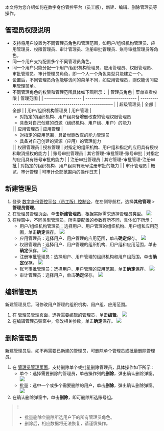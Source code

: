 
本文将为您介绍如何在数字身份管控平台（员工版），新建、编辑、删除管理员等操作。
 
##  管理员权限说明
- 支持将用户设置为不同管理员角色和管理范围，如用户/组织机构管理员、应用管理员、权限管理员、审计管理员、注册审批管理员、账号审批管理员等角色。
- 同一个用户支持配置多个不同管理员角色。
- 同一个用户只能分配一个用户/组织机构管理员、应用管理员、权限管理员、审批管理员、审计管理员角色，即一个人一个角色类型只能建立一个。
- 设置后，不同管理员角色能够访问的菜单不同，如应用管理员，则仅能访问应用管理菜单。
- 不同管理角色的权限和管理范围具体如下图所示：
| 管理员角色          | 菜单查看权限               | 管理范围                                                     |
| ------------------- | -------------------------- | ------------------------------------------------------------ |
| 超级管理员          | 全部                       | 全部                                                         |
| 用户/组织机构管理员 | 用户管理                   |<ul><li>对指定的组织机构、用户组具备增删改查的管理权限管理员</li><li>具备对自己创建的资源（组织机构、用户组、用户）的能力</li></ul> |
| 应用管理员          | 应用管理                   | <ul><li>对指定的应用范围，具备增删改查的能力管理员</li><li>具备对自己创建的资源（应用）的管理能力</li></ul> |
| 权限管理员          | 授权管理                   | 对指定的组织机构、用户组和指定的应用具有授权和取消授权的能力 |
| 账号审批管理员      | 其它管理-审批管理-账号审批 | 对指定的应用具有账号审批的能力                               |
| 注册审批管理员      | 其它管理-审批管理-注册审批 | 对指定的组织机构、用户组具有账号注册审批的能力               |
| 审计管理员          | 概览、审计管理             | 可审计全部范围内的操作日志                                   |

## 新建管理员
1. 登录 [数字身份管控平台（员工版）控制台](https://console.cloud.tencent.com/eiam)，在左侧导航栏，选择**其他管理** > **管理员管理**。
2. 在管理员管理页面，单击**新建管理员**，根据实际需求选择管理员类型。
![](https://qcloudimg.tencent-cloud.cn/raw/a4efeadab4533e96568966a290ef7216.png)
3. 在弹窗中，不同类型管理员，所需要配置的参数有所不同，具体如下所示：
   - 用户/组织机构管理员：选择用户、用户管理的组织机构、用户组和应用范围，单击**确定**保存。
   ![](https://qcloudimg.tencent-cloud.cn/raw/a5c784c7e13c54b7ea9d904e82904646.png)
   - 应用管理员：选择用户、用户管理的应用范围，单击**确定**保存。
![](https://qcloudimg.tencent-cloud.cn/raw/ffc08edb31ace65bb84a9900d22f99d9.png)
   - 权限管理员：选择用户、用户管理的组织机构、用户组和应用范围，单击**确定**保存。
   ![](https://qcloudimg.tencent-cloud.cn/raw/e083ea9fd31a359e0e6f298e02fbfe2e.png)
	- 注册审批管理员：选择用户、用户管理的组织机构和用户组范围，单击**确定**保存。
![](https://qcloudimg.tencent-cloud.cn/raw/635745e3f3eb0462a65bdf32120846e2.png)
   - 账号审批管理员：选择用户、用户管理的应用范围，单击**确定**保存。
![](https://qcloudimg.tencent-cloud.cn/raw/b681be4f0a5f81e4887ca6e4e68fdb9e.png)
   - 审计管理员：选择用户，单击**确定**保存。
![](https://qcloudimg.tencent-cloud.cn/raw/e67450bdc663f7cdf04359b048b46aba.png)

## 编辑管理员
新建管理员后，可修改用户管理的组织机构、用户组、应用范围。
1. 在 [管理员管理页面](https://console.cloud.tencent.com/eiam/admin-management)，选择需要编辑的管理员，单击**编辑**。
![](https://qcloudimg.tencent-cloud.cn/raw/e606a79ee3f1fdb34c5d49979b5fafbb.png)
2. 在编辑管理员弹窗中，修改相关参数，单击**确定**保存。
![](https://qcloudimg.tencent-cloud.cn/raw/fda6ee8cb4a56600e4a2c3cf6d035c1a.png)

## 删除管理员
新建管理员后，如不再需要已新建的管理员，可删除单个管理员或批量删除管理员。
1. 在 [管理员管理页面](https://console.cloud.tencent.com/eiam/admin-management)，支持删除单个或批量删除管理员，具体操作如下所示：
   - 单个：选择需要删除的管理员，单击操作列的**删除**，弹出确认删除弹窗。
  ![](https://qcloudimg.tencent-cloud.cn/raw/a6e334a326feeacc76d29a0d6ad4798e.png)
	- 批量：选中一个或多个需要删除的用户，单击**删除**，弹出确认删除弹窗。
	![](https://qcloudimg.tencent-cloud.cn/raw/4bb0f8a3d1351e8c8684d45efaf220ea.png)
2. 在确认删除弹窗中，单击**删除**，即可删除所选账号组。
>!
>- 批量删除会删除所选用户下的所有管理员角色。
>- 删除后，相应数据将无法恢复，请谨慎操作。

